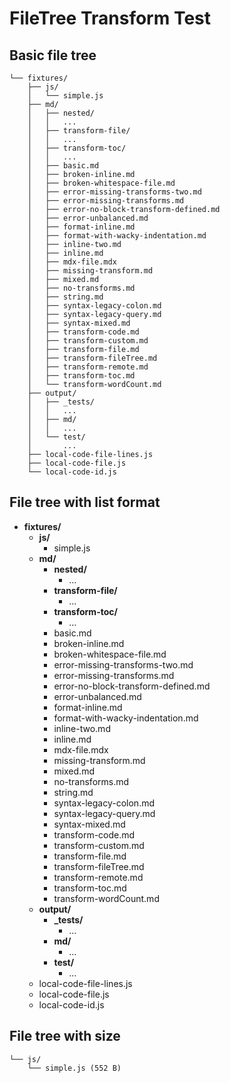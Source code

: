 # FileTree Transform Test

## Basic file tree

<!-- docs fileTree src="../../fixtures" maxDepth=2 -->
```
└── fixtures/
    ├── js/
    │   └── simple.js
    ├── md/
    │   ├── nested/
    │   │   ...
    │   ├── transform-file/
    │   │   ...
    │   ├── transform-toc/
    │   │   ...
    │   ├── basic.md
    │   ├── broken-inline.md
    │   ├── broken-whitespace-file.md
    │   ├── error-missing-transforms-two.md
    │   ├── error-missing-transforms.md
    │   ├── error-no-block-transform-defined.md
    │   ├── error-unbalanced.md
    │   ├── format-inline.md
    │   ├── format-with-wacky-indentation.md
    │   ├── inline-two.md
    │   ├── inline.md
    │   ├── mdx-file.mdx
    │   ├── missing-transform.md
    │   ├── mixed.md
    │   ├── no-transforms.md
    │   ├── string.md
    │   ├── syntax-legacy-colon.md
    │   ├── syntax-legacy-query.md
    │   ├── syntax-mixed.md
    │   ├── transform-code.md
    │   ├── transform-custom.md
    │   ├── transform-file.md
    │   ├── transform-fileTree.md
    │   ├── transform-remote.md
    │   ├── transform-toc.md
    │   └── transform-wordCount.md
    ├── output/
    │   ├── _tests/
    │   │   ...
    │   ├── md/
    │   │   ...
    │   └── test/
    │       ...
    ├── local-code-file-lines.js
    ├── local-code-file.js
    └── local-code-id.js
```
<!-- /docs -->

## File tree with list format

<!-- docs fileTree src="../../fixtures" maxDepth=2 format="list" -->
- **fixtures/**
  - **js/**
    - simple.js
  - **md/**
    - **nested/**
      - ...
    - **transform-file/**
      - ...
    - **transform-toc/**
      - ...
    - basic.md
    - broken-inline.md
    - broken-whitespace-file.md
    - error-missing-transforms-two.md
    - error-missing-transforms.md
    - error-no-block-transform-defined.md
    - error-unbalanced.md
    - format-inline.md
    - format-with-wacky-indentation.md
    - inline-two.md
    - inline.md
    - mdx-file.mdx
    - missing-transform.md
    - mixed.md
    - no-transforms.md
    - string.md
    - syntax-legacy-colon.md
    - syntax-legacy-query.md
    - syntax-mixed.md
    - transform-code.md
    - transform-custom.md
    - transform-file.md
    - transform-fileTree.md
    - transform-remote.md
    - transform-toc.md
    - transform-wordCount.md
  - **output/**
    - **_tests/**
      - ...
    - **md/**
      - ...
    - **test/**
      - ...
  - local-code-file-lines.js
  - local-code-file.js
  - local-code-id.js
<!-- /docs -->

## File tree with size

<!-- docs fileTree src="../../fixtures/js" showSize=true -->
```
└── js/
    └── simple.js (552 B)
```
<!-- /docs -->